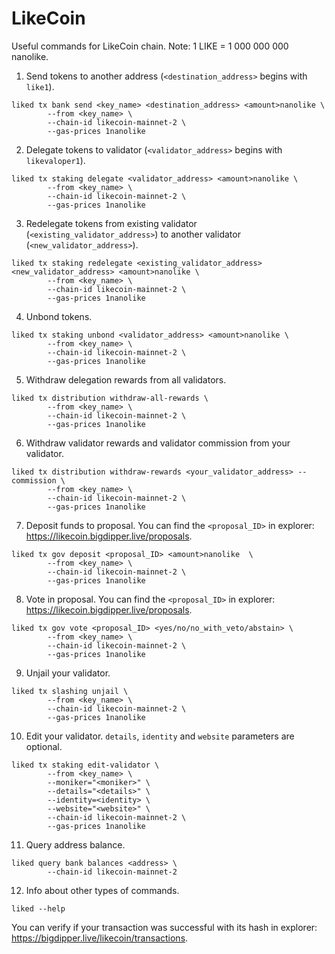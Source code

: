 # LikeCoin
Useful commands for LikeCoin chain. Note: 1 LIKE = 1 000 000 000 nanolike.

1. Send tokens to another address (``<destination_address>`` begins with ``like1``).
```
liked tx bank send <key_name> <destination_address> <amount>nanolike \
        --from <key_name> \
        --chain-id likecoin-mainnet-2 \
        --gas-prices 1nanolike
```
2. Delegate tokens to validator (``<validator_address>`` begins with ``likevaloper1``).
```
liked tx staking delegate <validator_address> <amount>nanolike \
        --from <key_name> \
        --chain-id likecoin-mainnet-2 \
        --gas-prices 1nanolike
```
3. Redelegate tokens from existing validator (``<existing_validator_address>``) to another validator (``<new_validator_address>``).
```
liked tx staking redelegate <existing_validator_address> <new_validator_address> <amount>nanolike \
        --from <key_name> \
        --chain-id likecoin-mainnet-2 \
        --gas-prices 1nanolike
```
4. Unbond tokens.
```
liked tx staking unbond <validator_address> <amount>nanolike \
        --from <key_name> \
        --chain-id likecoin-mainnet-2 \
        --gas-prices 1nanolike
```
5. Withdraw delegation rewards from all validators.
```
liked tx distribution withdraw-all-rewards \
        --from <key_name> \
        --chain-id likecoin-mainnet-2 \
        --gas-prices 1nanolike
```
6. Withdraw validator rewards and validator commission from your validator.
```
liked tx distribution withdraw-rewards <your_validator_address> --commission \
        --from <key_name> \
        --chain-id likecoin-mainnet-2 \
        --gas-prices 1nanolike
```
7. Deposit funds to proposal. You can find the ``<proposal_ID>`` in explorer: https://likecoin.bigdipper.live/proposals.
```
liked tx gov deposit <proposal_ID> <amount>nanolike  \
        --from <key_name> \
        --chain-id likecoin-mainnet-2 \
        --gas-prices 1nanolike
```
8. Vote in proposal. You can find the ``<proposal_ID>`` in explorer: https://likecoin.bigdipper.live/proposals.
```
liked tx gov vote <proposal_ID> <yes/no/no_with_veto/abstain> \
        --from <key_name> \
        --chain-id likecoin-mainnet-2 \
        --gas-prices 1nanolike
```
9. Unjail your validator.
```
liked tx slashing unjail \
        --from <key_name> \
        --chain-id likecoin-mainnet-2 \
        --gas-prices 1nanolike
```
10. Edit your validator. ``details``, ``identity`` and ``website`` parameters are optional.
```
liked tx staking edit-validator \
        --from <key_name> \
        --moniker="<moniker>" \
        --details="<details>" \
        --identity=<identity> \
        --website="<website>" \
        --chain-id likecoin-mainnet-2 \
        --gas-prices 1nanolike
```
11. Query address balance.
```
liked query bank balances <address> \
        --chain-id likecoin-mainnet-2
```
12. Info about other types of commands.
```
liked --help
```
You can verify if your transaction was successful with its hash in explorer: https://bigdipper.live/likecoin/transactions.
